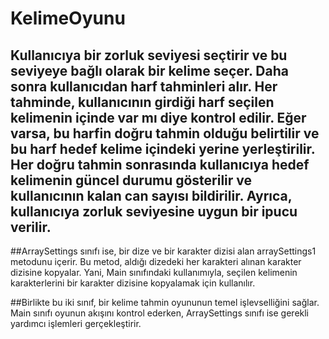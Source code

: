 # KelimeOyunu
## Kullanıcıya bir zorluk seviyesi seçtirir ve bu seviyeye bağlı olarak bir kelime seçer. Daha sonra kullanıcıdan harf tahminleri alır. Her tahminde, kullanıcının girdiği harf seçilen kelimenin içinde var mı diye kontrol edilir. Eğer varsa, bu harfin doğru tahmin olduğu belirtilir ve bu harf hedef kelime içindeki yerine yerleştirilir. Her doğru tahmin sonrasında kullanıcıya hedef kelimenin güncel durumu gösterilir ve kullanıcının kalan can sayısı bildirilir. Ayrıca, kullanıcıya zorluk seviyesine uygun bir ipucu verilir.

##ArraySettings sınıfı ise, bir dize ve bir karakter dizisi alan arraySettings1 metodunu içerir. Bu metod, aldığı dizedeki her karakteri alınan karakter dizisine kopyalar. Yani, Main sınıfındaki kullanımıyla, seçilen kelimenin karakterlerini bir karakter dizisine kopyalamak için kullanılır.

##Birlikte bu iki sınıf, bir kelime tahmin oyununun temel işlevselliğini sağlar. Main sınıfı oyunun akışını kontrol ederken, ArraySettings sınıfı ise gerekli yardımcı işlemleri gerçekleştirir.
